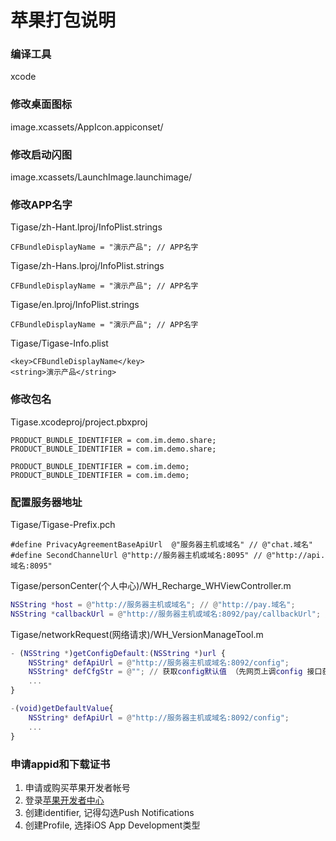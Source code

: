 # 苹果打包说明

### 编译工具
xcode

### 修改桌面图标
image.xcassets/AppIcon.appiconset/

### 修改启动闪图
image.xcassets/LaunchImage.launchimage/

### 修改APP名字
Tigase/zh-Hant.lproj/InfoPlist.strings
```
CFBundleDisplayName = "演示产品"; // APP名字
```
Tigase/zh-Hans.lproj/InfoPlist.strings
```
CFBundleDisplayName = "演示产品"; // APP名字
```
Tigase/en.lproj/InfoPlist.strings
```
CFBundleDisplayName = "演示产品"; // APP名字
```
Tigase/Tigase-Info.plist
```
<key>CFBundleDisplayName</key>
<string>演示产品</string>
```

### 修改包名
Tigase.xcodeproj/project.pbxproj
```
PRODUCT_BUNDLE_IDENTIFIER = com.im.demo.share;
PRODUCT_BUNDLE_IDENTIFIER = com.im.demo.share;

PRODUCT_BUNDLE_IDENTIFIER = com.im.demo;
PRODUCT_BUNDLE_IDENTIFIER = com.im.demo;
```

### 配置服务器地址
Tigase/Tigase-Prefix.pch 
``` pch
#define PrivacyAgreementBaseApiUrl  @"服务器主机或域名" // @"chat.域名"
#define SecondChannelUrl @"http://服务器主机或域名:8095" // @"http://api.域名:8095"
```
Tigase/personCenter(个人中心)/WH_Recharge_WHViewController.m 
``` m 
NSString *host = @"http://服务器主机或域名"; // @"http://pay.域名";
NSString *callbackUrl = @"http://服务器主机或域名:8092/pay/callbackUrl"; // @"http://api.域名/pay/callbackUrl";
```
Tigase/networkRequest(网络请求)/WH_VersionManageTool.m
``` m 
- (NSString *)getConfigDefault:(NSString *)url {
    NSString* defApiUrl = @"http://服务器主机或域名:8092/config";
    NSString* defCfgStr = @""; // 获取config默认值 （先网页上调config 接口获取值后，到http://www.bejson.com/ 转译json，则获取configUrlStr）
    ...
}

-(void)getDefaultValue{
    NSString* defApiUrl = @"http://服务器主机或域名:8092/config";
    ...
}
```

### 申请appid和下载证书
1. 申请或购买苹果开发者帐号
2. 登录[苹果开发者中心](https://developer.apple.com/account) 
3. 创建identifier, 记得勾选Push Notifications
4. 创建Profile, 选择iOS App Development类型


